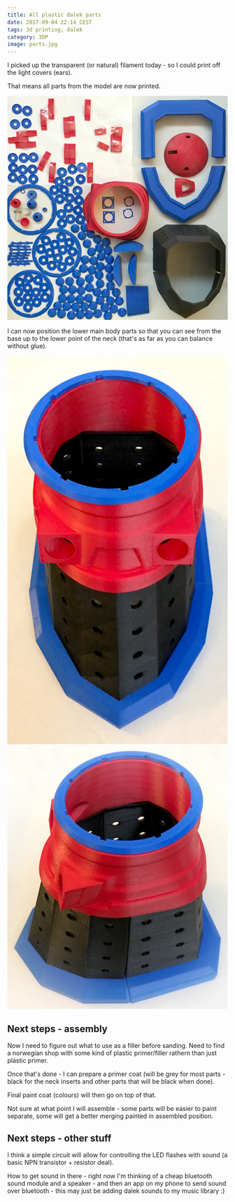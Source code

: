 ```yaml
---
title: All plastic dalek parts
date: 2017-09-04 22:14 CEST
tags: 3d printing, dalek
category: 3DP
image: parts.jpg
---
```


I picked up the transparent (or natural) filament today - so I could print off the light covers (ears).

That means all parts from the model are now printed.

![Lots and lots of pieces](parts.jpg 'Lots and lots of pieces')

I can now position the lower main body parts so that you can see from the base up to the lower point of the neck (that's as far as you can balance without glue).

![Lower half - front](lower_half_front.jpg 'Lower half - front')
![Lower half - side](lower_half_side.jpg 'Lower half - side')

## Next steps - assembly

Now I need to figure out what to use as a filler before sanding. Need to find a norwegian shop with some kind of plastic primer/filler rathern than just plastic primer.

Once that's done - I can prepare a primer coat (will be grey for most parts - black for the neck inserts and other parts that will be black when done).

Final paint coat (colours) will then go on top of that.

Not sure at what point I will assemble - some parts will be easier to paint separate, some will get a better merging painted in assembled position.

## Next steps - other stuff

I think a simple circuit will allow for controlling the LED flashes with sound (a basic NPN transistor + resistor deal).

How to get sound in there - right now I'm thinking of a cheap bluetooth sound module and a speaker - and then an app on my phone to send sound over bluetooth - this may just be adding dalek sounds to my music library :)

